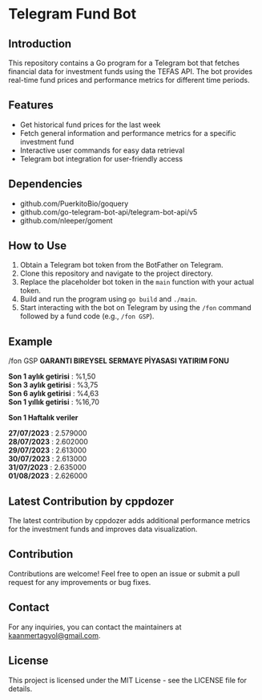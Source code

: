 # Telegram Fund Bot

## Introduction

This repository contains a Go program for a Telegram bot that fetches financial data for investment funds using the TEFAS API. The bot provides real-time fund prices and performance metrics for different time periods.

## Features

- Get historical fund prices for the last week
- Fetch general information and performance metrics for a specific investment fund
- Interactive user commands for easy data retrieval
- Telegram bot integration for user-friendly access

## Dependencies

- github.com/PuerkitoBio/goquery
- github.com/go-telegram-bot-api/telegram-bot-api/v5
- github.com/nleeper/goment

## How to Use

1. Obtain a Telegram bot token from the BotFather on Telegram.
2. Clone this repository and navigate to the project directory.
3. Replace the placeholder bot token in the `main` function with your actual token.
4. Build and run the program using `go build` and `./main`.
5. Start interacting with the bot on Telegram by using the `/fon` command followed by a fund code (e.g., `/fon GSP`).

## Example

/fon GSP
<b>GARANTI BIREYSEL SERMAYE PİYASASI YATIRIM FONU</b>

<b>Son 1 aylık getirisi</b> : %1,50 <br>
<b>Son 3 aylık getirisi</b> : %3,75 <br>
<b>Son 6 aylık getirisi</b> : %4,63 <br>
<b>Son 1 yıllık getirisi</b> : %16,70 <br>

<b>Son 1 Haftalık veriler</b> <br>

<b>27/07/2023</b> : 2.579000 <br>
<b>28/07/2023</b> : 2.602000 <br>
<b>29/07/2023</b> : 2.613000 <br>
<b>30/07/2023</b> : 2.613000 <br>
<b>31/07/2023</b> : 2.635000 <br>
<b>01/08/2023</b> : 2.626000 <br>




## Latest Contribution by cppdozer

The latest contribution by cppdozer adds additional performance metrics for the investment funds and improves data visualization.

## Contribution

Contributions are welcome! Feel free to open an issue or submit a pull request for any improvements or bug fixes.

## Contact

For any inquiries, you can contact the maintainers at kaanmertagyol@gmail.com.

## License

This project is licensed under the MIT License - see the LICENSE file for details.
